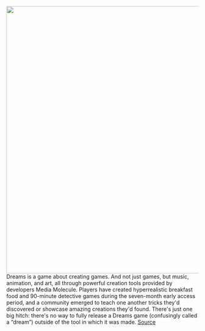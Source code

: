 <img src='https://cdn.vox-cdn.com/thumbor/eXEHzqMW0BrTc_r_B7UDUxnohAQ=/0x0:1920x1080/1200x800/filters:focal(807x387:1113x693)/cdn.vox-cdn.com/uploads/chorus_image/image/66312774/Under_a_Snowy_Moon_by_hook_line_dreamer.0.jpg' width='700px' /><br/>
Dreams is a game about creating games. And not just games, but music, animation, and art, all through powerful creation tools provided by developers Media Molecule. Players have created hyperrealistic breakfast food and 90-minute detective games during the seven-month early access period, and a community emerged to teach one another tricks they'd discovered or showcase amazing creations they'd found. There's just one big hitch: there's no way to fully release a Dreams game (confusingly called a “dream”) outside of the tool in which it was made.
<a href='https://www.theverge.com/2020/2/14/21136244/dreams-ps4-game-creation-tool-exposure-problem-curation-media-molecule'> Source <a/>